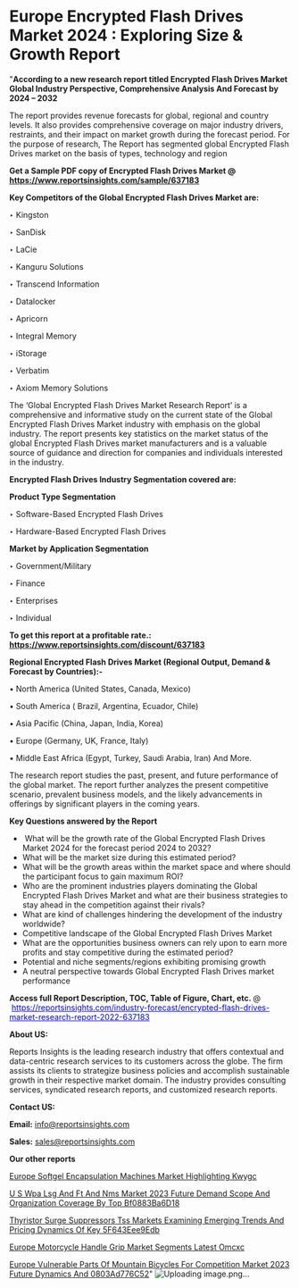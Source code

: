 # Europe Encrypted Flash Drives Market 2024 : Exploring Size & Growth Report

"<strong>According to a new research report titled Encrypted Flash Drives Market Global Industry Perspective, Comprehensive Analysis And Forecast by 2024 – 2032</strong>

The report provides revenue forecasts for global, regional and country levels. It also provides comprehensive coverage on major industry drivers, restraints, and their impact on market growth during the forecast period. For the purpose of research, The Report has segmented global Encrypted Flash Drives market on the basis of types, technology and region

<strong>Get a Sample PDF copy of Encrypted Flash Drives Market </strong><strong>@<a href=https://www.reportsinsights.com/sample/637183 style=color:#0000ff;> https://www.reportsinsights.com/sample/637183</a></strong></font>

<strong>Key Competitors of the Global Encrypted Flash Drives Market are:</strong>

‣ Kingston

‣ SanDisk

‣ LaCie

‣ Kanguru Solutions

‣ Transcend Information

‣ Datalocker

‣ Apricorn

‣ Integral Memory

‣ iStorage

‣ Verbatim

‣ Axiom Memory Solutions

The ‘Global Encrypted Flash Drives Market Research Report’ is a comprehensive and informative study on the current state of the Global Encrypted Flash Drives Market industry with emphasis on the global industry. The report presents key statistics on the market status of the global Encrypted Flash Drives market manufacturers and is a valuable source of guidance and direction for companies and individuals interested in the industry.

<strong>Encrypted Flash Drives Industry Segmentation covered are:</strong>

<strong>Product Type Segmentation</strong>

‣    Software-Based Encrypted Flash Drives

‣ Hardware-Based Encrypted Flash Drives

<strong>Market by Application Segmentation</strong>

‣   Government/Military

‣ Finance

‣ Enterprises

‣ Individual

<strong>To get this report at a profitable rate.: <a href=https://www.reportsinsights.com/discount/637183 style=color:#0000ff;>https://www.reportsinsights.com/discount/637183</a></strong></font>

<strong>Regional Encrypted Flash Drives Market (Regional Output, Demand &amp; Forecast by Countries):-</strong>

• North America (United States, Canada, Mexico)

• South America ( Brazil, Argentina, Ecuador, Chile)

• Asia Pacific (China, Japan, India, Korea)

• Europe (Germany, UK, France, Italy)

• Middle East Africa (Egypt, Turkey, Saudi Arabia, Iran) And More.

The research report studies the past, present, and future performance of the global market. The report further analyzes the present competitive scenario, prevalent business models, and the likely advancements in offerings by significant players in the coming years.

<strong>Key Questions answered by the Report</strong>
<ul>
  <li> What will be the growth rate of the Global Encrypted Flash Drives Market 2024 for the forecast period 2024 to 2032?</li>
  <li>What will be the market size during this estimated period?</li>
  <li>What will be the growth areas within the market space and where should the participant focus to gain maximum ROI?</li>
  <li>Who are the prominent industries players dominating the Global Encrypted Flash Drives Market and what are their business strategies to stay ahead in the competition against their rivals?</li>
  <li>What are kind of challenges hindering the development of the industry worldwide?</li>
  <li>Competitive landscape of the Global Encrypted Flash Drives Market</li>
  <li>What are the opportunities business owners can rely upon to earn more profits and stay competitive during the estimated period?</li>
  <li>Potential and niche segments/regions exhibiting promising growth</li>
  <li>A neutral perspective towards Global Encrypted Flash Drives market performance</li>
</ul>
<strong>Access full Report Description, TOC, Table of Figure, Chart, etc. </strong>@  <a href=https://reportsinsights.com/industry-forecast/encrypted-flash-drives-market-research-report-2022-637183 style=color:#0000ff;>https://reportsinsights.com/industry-forecast/encrypted-flash-drives-market-research-report-2022-637183</a></font>

<strong><strong>About US</strong>:</strong>

Reports Insights is the leading research industry that offers contextual and data-centric research services to its customers across the globe. The firm assists its clients to strategize business policies and accomplish sustainable growth in their respective market domain. The industry provides consulting services, syndicated research reports, and customized research reports.

<strong>Contact US:</strong>

<p class=""""><b>Email:</b> <a href=mailto:info@reportsinsights.com>info@reportsinsights.com</a></p>
<p class=""""><b>Sales:</b> <a href=mailto:sales@reportsinsights.com>sales@reportsinsights.com</a></p>

<strong>Our other reports</strong>

<a href=https://www.linkedin.com/pulse/europe-softgel-encapsulation-machines-market-highlighting-kwygc/>Europe Softgel Encapsulation Machines Market Highlighting Kwygc</a>

<a href=https://medium.com/@sakshi.reportsinsights/u-s-wpa-lsg-and-ft-and-nms-market-2023-future-demand-scope-and-organization-coverage-by-top-bf0883ba6d18>U S Wpa Lsg And Ft And Nms Market 2023 Future Demand Scope And Organization Coverage By Top Bf0883Ba6D18</a>

<a href=https://medium.com/@sakshideshmukh994/thyristor-surge-suppressors-tss-markets-examining-emerging-trends-and-pricing-dynamics-of-key-5f643eee9edb>Thyristor Surge Suppressors Tss Markets Examining Emerging Trends And Pricing Dynamics Of Key 5F643Eee9Edb</a>

<a href=https://www.linkedin.com/pulse/europe-motorcycle-handle-grip-market-segments-latest-omcxc/>Europe Motorcycle Handle Grip Market Segments Latest Omcxc</a>

<a href=https://medium.com/@reportsinsights.aj/europe-vulnerable-parts-of-mountain-bicycles-for-competition-market-2023-future-dynamics-and-0803ad776c52>Europe Vulnerable Parts Of Mountain Bicycles For Competition Market 2023 Future Dynamics And 0803Ad776C52</a>"
![Uploading image.png…]()

